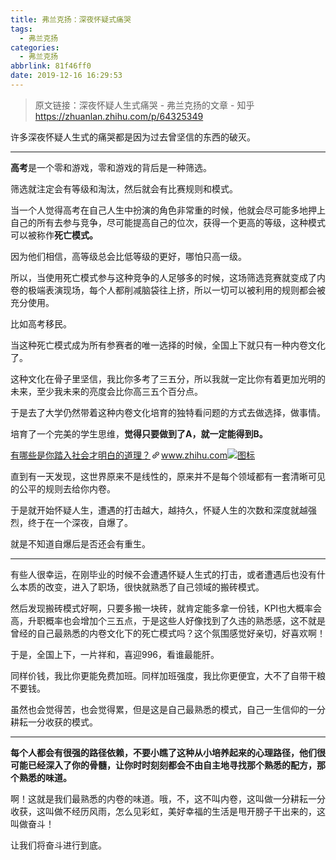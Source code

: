 ```yaml
---
title: 弗兰克扬：深夜怀疑式痛哭
tags:
  - 弗兰克扬
categories:
  - 弗兰克扬
abbrlink: 81f46ff0
date: 2019-12-16 16:29:53
---
```

> 原文链接：深夜怀疑人生式痛哭 - 弗兰克扬的文章 - 知乎
  <https://zhuanlan.zhihu.com/p/64325349>
>
<!--more-->

<div class="Post-RichTextContainer"><div class="RichText ztext Post-RichText"><p>许多深夜怀疑人生式的痛哭都是因为过去曾坚信的东西的破灭。</p><hr><p><b>高考</b>是一个零和游戏，零和游戏的背后是一种筛选。</p><p>筛选就注定会有等级和淘汰，然后就会有比赛规则和模式。</p><p>当一个人觉得高考在自己人生中扮演的角色非常重的时候，他就会尽可能多地押上自己的所有去参与竞争，尽可能提高自己的位次，获得一个更高的等级，这种模式可以被称作<b>死亡模式。</b></p><p>因为他们相信，高等级总会比低等级的更好，哪怕只高一级。</p><p>所以，当使用死亡模式参与这种竞争的人足够多的时候，这场筛选竞赛就变成了内卷的极端表演现场，每个人都削减脑袋往上挤，所以一切可以被利用的规则都会被充分使用。</p><p>比如高考移民。</p><p>当这种死亡模式成为所有参赛者的唯一选择的时候，全国上下就只有一种内卷文化了。</p><p>这种文化在骨子里坚信，我比你多考了三五分，所以我就一定比你有着更加光明的未来，至少我未来的亮度会比你高三五个百分点。</p><p>于是去了大学仍然带着这种内卷文化培育的独特看问题的方式去做选择，做事情。</p><p>培育了一个完美的学生思维，<b>觉得只要做到了A，就一定能得到B。</b></p><a target="_blank" href="https://www.zhihu.com/question/51671791/answer/659624976" data-draft-node="block" data-draft-type="link-card" data-image="https://zhstatic.zhihu.com/assets/zhihu/editor/zhihu-card-default.svg" class="LinkCard LinkCard--hasImage" data-za-detail-view-id="172"><span class="LinkCard-backdrop" style="background-image:url(https://zhstatic.zhihu.com/assets/zhihu/editor/zhihu-card-default.svg)"></span><span class="LinkCard-content"><span class="LinkCard-text"><span class="LinkCard-title" data-text="true">有哪些是你踏入社会才明白的道理？</span><span class="LinkCard-meta"><span style="display:inline-flex;align-items:center">​<svg class="Zi Zi--InsertLink" fill="currentColor" viewBox="0 0 24 24" width="17" height="17"><path d="M6.77 17.23c-.905-.904-.94-2.333-.08-3.193l3.059-3.06-1.192-1.19-3.059 3.058c-1.489 1.489-1.427 3.954.138 5.519s4.03 1.627 5.519.138l3.059-3.059-1.192-1.192-3.059 3.06c-.86.86-2.289.824-3.193-.08zm3.016-8.673l1.192 1.192 3.059-3.06c.86-.86 2.289-.824 3.193.08.905.905.94 2.334.08 3.194l-3.059 3.06 1.192 1.19 3.059-3.058c1.489-1.489 1.427-3.954-.138-5.519s-4.03-1.627-5.519-.138L9.786 8.557zm-1.023 6.68c.33.33.863.343 1.177.029l5.34-5.34c.314-.314.3-.846-.03-1.176-.33-.33-.862-.344-1.176-.03l-5.34 5.34c-.314.314-.3.846.03 1.177z" fill-rule="evenodd"></path></svg></span>www.zhihu.com</span></span><span class="LinkCard-imageCell"><img class="LinkCard-image LinkCard-image--square" alt="图标" src="https://zhstatic.zhihu.com/assets/zhihu/editor/zhihu-card-default.svg"></span></span></a><p>直到有一天发现，这世界原来不是线性的，原来并不是每个领域都有一套清晰可见的公平的规则去给你内卷。</p><p>于是就开始怀疑人生，遭遇的打击越大，越持久，怀疑人生的次数和深度就越强烈，终于在一个深夜，自爆了。</p><p>就是不知道自爆后是否还会有重生。</p><hr><p>有些人很幸运，在刚毕业的时候不会遭遇怀疑人生式的打击，或者遭遇后也没有什么本质的改变，进入了职场，很快就熟悉了自己领域的搬砖模式。</p><p>然后发现搬砖模式好啊，只要多搬一块砖，就肯定能多拿一份钱，KPI也大概率会高，升职概率也会增加个三五点，于是这些人好像找到了久违的熟悉感，这不就是曾经的自己最熟悉的内卷文化下的死亡模式吗？这个氛围感觉好亲切，好喜欢啊！</p><p>于是，全国上下，一片祥和，喜迎996，看谁最能肝。</p><p>同样价钱，我比你更能免费加班。同样加班强度，我比你更便宜，大不了自带干粮不要钱。</p><p>虽然也会觉得苦，也会觉得累，但是这是自己最熟悉的模式，自己一生信仰的一分耕耘一分收获的模式。</p><hr><p><b>每个人都会有很强的路径依赖，不要小瞧了这种从小培养起来的心理路径，他们很可能已经深入了你的骨髓，让你时时刻刻都会不由自主地寻找那个熟悉的配方，那个熟悉的味道。</b></p><p>啊！这就是我们最熟悉的内卷的味道。哦，不，这不叫内卷，这叫做一分耕耘一分收获，这叫做不经历风雨，怎么见彩虹，美好幸福的生活是甩开膀子干出来的，这叫做奋斗！</p><p>让我们将奋斗进行到底。</p></div></div>
